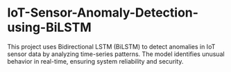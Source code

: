 # IoT-Sensor-Anomaly-Detection-using-BiLSTM
This project uses Bidirectional LSTM (BiLSTM) to detect anomalies in IoT sensor data by analyzing time-series patterns. The model identifies unusual behavior in real-time, ensuring system reliability and security.
